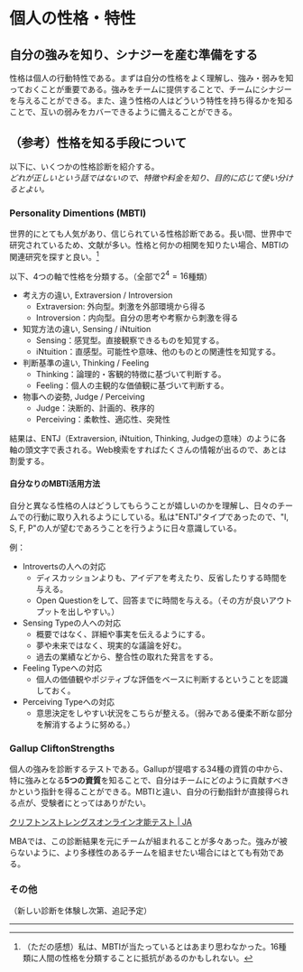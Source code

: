# 個人の性格・特性

## 自分の強みを知り、シナジーを産む準備をする
性格は個人の行動特性である。まずは自分の性格をよく理解し、強み・弱みを知っておくことが重要である。強みをチームに提供することで、チームにシナジーを与えることができる。また、違う性格の人はどういう特性を持ち得るかを知ることで、互いの弱みをカバーできるように備えることができる。


## （参考）性格を知る手段について

以下に、いくつかの性格診断を紹介する。  
*どれが正しいという話ではないので、特徴や料金を知り、目的に応じて使い分けるとよい。*

### Personality Dimentions (MBTI)
世界的にとても人気があり、信じられている性格診断である。長い間、世界中で研究されているため、文献が多い。性格と何かの相関を知りたい場合、MBTIの関連研究を探すと良い。[^1]

以下、4つの軸で性格を分類する。（全部で$2^4=16$種類）
- 考え方の違い, Extraversion / Introversion
    - Extraversion: 外向型。刺激を外部環境から得る
    - Introversion：内向型。自分の思考や考察から刺激を得る
- 知覚方法の違い, Sensing / iNtuition
    - Sensing：感覚型。直接観察できるものを知覚する。
    - iNtuition：直感型。可能性や意味、他のものとの関連性を知覚する。
- 判断基準の違い, Thinking / Feeling
    - Thinking：論理的・客観的特徴に基づいて判断する。
    - Feeling：個人の主観的な価値観に基づいて判断する。
- 物事への姿勢, Judge / Perceiving
    - Judge：決断的、計画的、秩序的
    - Perceiving：柔軟性、適応性、突発性

結果は、ENTJ（Extraversion, iNtuition, Thinking, Judgeの意味）のように各軸の頭文字で表される。Web検索をすればたくさんの情報が出るので、あとは割愛する。

#### 自分なりのMBTI活用方法

自分と異なる性格の人はどうしてもらうことが嬉しいのかを理解し、日々のチームでの行動に取り入れるようにしている。私は"ENTJ"タイプであったので、"I, S, F, P"の人が望むであろうことを行うように日々意識している。

例：
- Introvertsの人への対応
    - ディスカッションよりも、アイデアを考えたり、反省したりする時間を与える。
    - Open Questionをして、回答までに時間を与える。（その方が良いアウトプットを出しやすい。）
-  Sensing Typeの人への対応
    - 概要ではなく、詳細や事実を伝えるようにする。
    - 夢や未来ではなく、現実的な議論を好む。
    - 過去の業績などから、整合性の取れた発言をする。
- Feeling Typeへの対応
    - 個人の価値観やポジティブな評価をベースに判断するということを認識しておく。
- Perceiving Typeへの対応
    - 意思決定をしやすい状況をこちらが整える。（弱みである優柔不断な部分を解消するように努める。）


### Gallup CliftonStrengths

個人の強みを診断するテストである。Gallupが提唱する34種の資質の中から、特に強みとなる**5つの資質**を知ることで、自分はチームにどのように貢献すべきかという指針を得ることができる。MBTIと違い、自分の行動指針が直接得られる点が、受験者にとってはありがたい。

[クリフトンストレングスオンライン才能テスト | JA](https://www.gallup.com/cliftonstrengths/ja/253634/%E3%83%9B%E3%83%BC%E3%83%A0.aspx)

MBAでは、この診断結果を元にチームが組まれることが多々あった。強みが被らないように、より多様性のあるチームを組ませたい場合にはとても有効である。


### その他
（新しい診断を体験し次第、追記予定）




---

[^1]: （ただの感想）私は、MBTIが当たっているとはあまり思わなかった。16種類に人間の性格を分類することに抵抗があるのかもしれない。




